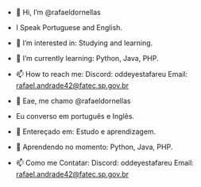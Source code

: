 - 👋 Hi, I’m @rafaeldornellas
- I Speak Portuguese and English.
- 👀 I’m interested in:
Studying and learning.
- 🌱 I’m currently learning:
Python, Java, PHP.
- 📫 How to reach me:
Discord: oddeyestafareu
Email: rafael.andrade42@fatec.sp.gov.br

- 👋 Eae, me chamo @rafaeldornellas
- Eu converso em português e Inglês.
- 👀 Entereçado em:
Estudo e aprendizagem.
- 🌱 Aprendendo no momento:
Python, Java, PHP.
- 📫 Como me Contatar:
Discord: oddeyestafareu
Email: rafael.andrade42@fatec.sp.gov.br
